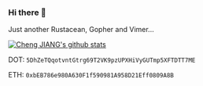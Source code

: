 ### Hi there 👋

Just another Rustacean, Gopher and Vimer...

[![Cheng JIANG's github stats](https://github-readme-stats.vercel.app/api?username=gopherj&theme=gruvbox)](https://github.com/gopherj/github-readme-stats)

DOT: `5DhZeTQqotvntGtrg69T2VK9pzUPXHiVyGUTmp5XFTDTT7ME`

ETH: `0xbEB786e980A630F1f590981A958D21Eff0809A8B`
